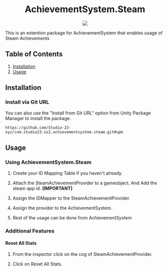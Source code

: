 <h1 align="center">AchievementSystem.Steam</h1><p align="center">
<a href="https://openupm.com/packages/com.studio23.ss2.achievementsystem.steam/"><img src="https://img.shields.io/npm/v/com.studio23.ss2.achievementsystem.steam?label=openupm&amp;registry_uri=https://package.openupm.com" /></a>
</p>

This is an extention package for AchievementSystem that enables usage of Steam Achievements

## Table of Contents

1. [Installation](#installation)
2. [Usage](#usage)


## Installation

### Install via Git URL

You can also use the "Install from Git URL" option from Unity Package Manager to install the package.
```
https://github.com/Studio-23-xyz/com.studio23.ss2.achievementsystem.steam.git#upm
```

## Usage

### Using AchievementSystem.Steam

1. Create your ID Mapping Table if you haven't already.

2. Attach the SteamAchievementProvider to a gameobject. And Add the steam app id. **[IMPORTANT]**

3. Assign the IDMapper to the SteamAchievementProvider.

4. Assign the provider to the AchievementSystem.

5. Rest of the usage can be done from AchievementSystem

### Additional Features

#### Reset All Stats
1. From the inspector click on the cog of SteamAchievementProvider.

2. Click on Reset All Stats.
